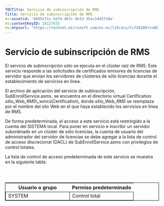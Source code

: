 ```yaml
---
TOCTitle: Servicio de subinscripción de RMS
Title: Servicio de subinscripción de RMS
ms:assetid: '6b05e71c-5e7d-467c-9e13-35ac14d3718a'
ms:contentKeyID: 18127835
ms:mtpsurl: 'https://technet.microsoft.com/es-es/library/Cc720289(v=WS.10)'
---
```


Servicio de subinscripción de RMS
=================================

El servicio de subinscripción sólo se ejecuta en el clúster raíz de RMS. Este servicio responde a las solicitudes de certificados emisores de licencias de servidor que envían los servidores de clústeres de sólo licencias durante el establecimiento de servicios en línea.

El archivo de aplicación del servicio de subinscripción, SubEnrollService.asmx, se encuentra en el directorio virtual Certification *sitio\_Web\_RMS*\\\_wmcs\\Certification\\, donde *sitio\_Web\_RMS* se reemplaza por el nombre del sito Web en el que haya establecido los servicios en línea de RMS.

De forma predeterminada, el acceso a este servicio está restringido a la cuenta del SISTEMA local. Para poner en servicio e inscribir un servidor subordinado en un clúster de sólo licencias, la cuenta de usuario del administrador del servidor de licencias se debe agregar a la lista de control de acceso discrecional (DACL) de SubEnrollService.asmx con privilegios de control totales.

La lista de control de acceso predeterminada de este servicio se muestra en la siguiente tabla:

###  

 
<table style="border:1px solid black;">
<colgroup>
<col width="50%" />
<col width="50%" />
</colgroup>
<thead>
<tr class="header">
<th>Usuario o grupo</th>
<th>Permiso predeterminado</th>
</tr>
</thead>
<tbody>
<tr class="odd">
<td style="border:1px solid black;">SYSTEM</td>
<td style="border:1px solid black;">Control total</td>
</tr>
</tbody>
</table>

